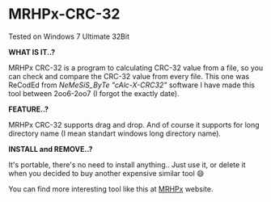 # MRHPx-CRC-32

Tested on Windows 7 Ultimate 32Bit


**WHAT IS IT..?**

MRHPx CRC-32  is a program  to calculating CRC-32 value from a file, so you can check and compare the CRC-32 value from every file. This  one  was  ReCodEd  from  *NeMeSiS_ByTe  "cAlc-X-CRC32"* software I have made this tool between 2oo6-2oo7 (I forgot the exactly date).


**FEATURE..?**

MRHPx CRC-32  supports drag and drop.  And of course it supports for long directory name   (I mean standart windows long directory name).


**INSTALL and REMOVE..?**

It's portable, there's no need to install anything.. Just use it,  or delete it when you decided to buy another expensive similar tool :smile:

You can find more interesting tool like this at [MRHPx](http://www.mrhpx.com/) website.
